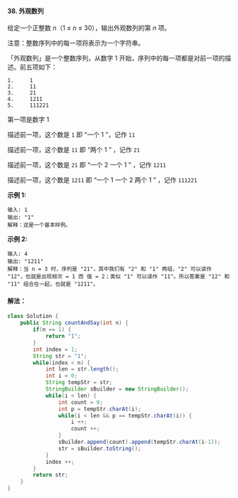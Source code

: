 #### 38. 外观数列

给定一个正整数 *n*（1 ≤ *n* ≤ 30），输出外观数列的第 *n* 项。

注意：整数序列中的每一项将表示为一个字符串。

「外观数列」是一个整数序列，从数字 1 开始，序列中的每一项都是对前一项的描述。前五项如下：

```
1.     1
2.     11
3.     21
4.     1211
5.     111221
```

第一项是数字 1

描述前一项，这个数是 `1` 即 “一个 1 ”，记作 `11`

描述前一项，这个数是 `11` 即 “两个 1 ” ，记作 `21`

描述前一项，这个数是 `21` 即 “一个 2 一个 1 ” ，记作 `1211`

描述前一项，这个数是 `1211` 即 “一个 1 一个 2 两个 1 ” ，记作 `111221`

 

**示例 1:**

```
输入: 1
输出: "1"
解释：这是一个基本样例。
```

**示例 2:**

```
输入: 4
输出: "1211"
解释：当 n = 3 时，序列是 "21"，其中我们有 "2" 和 "1" 两组，"2" 可以读作 "12"，也就是出现频次 = 1 而 值 = 2；类似 "1" 可以读作 "11"。所以答案是 "12" 和 "11" 组合在一起，也就是 "1211"。
```

#### 解法：

```java
class Solution {
    public String countAndSay(int n) {
        if(n == 1) {
            return "1";
        }
        int index = 1;
        String str = "1";
        while(index < n) {
            int len = str.length();
            int i = 0;
            String tempStr = str;
            StringBuilder sBuilder = new StringBuilder();
            while(i < len) {
                int count = 0;
                int p = tempStr.charAt(i);
                while(i < len && p == tempStr.charAt(i)) {
                    i ++;
                    count ++;
                }
                sBuilder.append(count).append(tempStr.charAt(i-1));
                str = sBuilder.toString();
            }
            index ++;
        }
        return str;
    }
}
```

